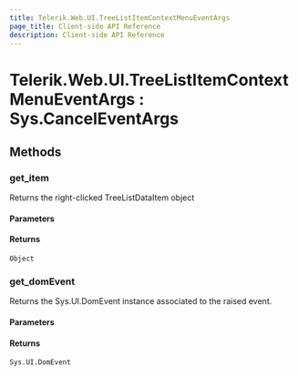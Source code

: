 ```yaml
---
title: Telerik.Web.UI.TreeListItemContextMenuEventArgs
page_title: Client-side API Reference
description: Client-side API Reference
---
```


# Telerik.Web.UI.TreeListItemContextMenuEventArgs : Sys.CancelEventArgs

## Methods

### get_item

Returns the right-clicked TreeListDataItem object 

#### Parameters

#### Returns

`Object`

### get_domEvent

Returns the Sys.UI.DomEvent instance associated to the raised event.

#### Parameters

#### Returns

`Sys.UI.DomEvent`

